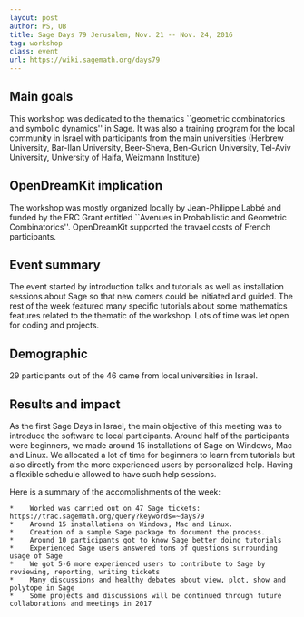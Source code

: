 ```yaml
---
layout: post
author: PS, UB
title: Sage Days 79 Jerusalem, Nov. 21 -- Nov. 24, 2016
tag: workshop
class: event
url: https://wiki.sagemath.org/days79
---
```


## Main goals

 This workshop was dedicated to the thematics ``geometric combinatorics and symbolic dynamics'' in Sage. It was also a training program
for the local community in Israel with participants from the main universities (Herbrew University, Bar-Ilan University, Beer-Sheva, Ben-Gurion University, Tel-Aviv University, University of Haifa, Weizmann Institute)

## OpenDreamKit implication

 The workshop was mostly organized locally by Jean-Philippe Labbé and funded by the ERC Grant entitled ``Avenues in Probabilistic and Geometric Combinatorics''. OpenDreamKit supported the travael costs of French participants.

## Event summary

 The event started by introduction talks and tutorials as well as installation sessions about Sage so that new comers could be initiated and guided. The rest of the week featured many specific tutorials about some mathematics features related to the thematic of the workshop. Lots of time was let open for coding and projects.

## Demographic

 29 participants out of the 46 came from local universities in Israel.

## Results and impact

 As the first Sage Days in Israel, the main objective of this meeting was to introduce the software to local participants. Around half of the participants were beginners, we made around 15 installations of Sage on Windows, Mac and Linux. We allocated a lot of time for beginners to learn from tutorials but also directly from the more experienced users by personalized help. Having a flexible schedule allowed to have such help sessions.

Here is a summary of the accomplishments of the week:



    *    Worked was carried out on 47 Sage tickets: https://trac.sagemath.org/query?keywords=~days79
    *    Around 15 installations on Windows, Mac and Linux.
    *    Creation of a sample Sage package to document the process.
    *    Around 10 participants got to know Sage better doing tutorials
    *    Experienced Sage users answered tons of questions surrounding usage of Sage
    *    We got 5-6 more experienced users to contribute to Sage by reviewing, reporting, writing tickets
    *    Many discussions and healthy debates about view, plot, show and polytope in Sage
    *    Some projects and discussions will be continued through future collaborations and meetings in 2017






